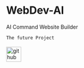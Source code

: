 # WebDev-AI
AI Command Website Builder

<code>The future Project</code><br/><br/>
[<img src='https://cdn.jsdelivr.net/npm/simple-icons@3.0.1/icons/github.svg' alt='github' height='40' title='Fork The Repo'>](https://github.com/https://github.com/dev-with-harsha/webdev-ai)  
